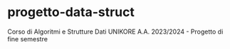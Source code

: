# progetto-data-struct
Corso di Algoritmi e Strutture Dati UNIKORE A.A. 2023/2024 - Progetto di fine semestre
